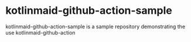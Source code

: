 # kotlinmaid-github-action-sample
kotlinmaid-github-action-sample is a sample repository demonstrating the use kotlinmaid-github-action
